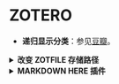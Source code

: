 # ZOTERO

- **递归显示分类**：参见[豆瓣](https://www.douban.com/group/topic/29374494/)。

<details>
<summary><b>改变 ZOTFILE 存储路径</b></summary>
<p>

假设搬动了名为 papers 的文件夹，再改 ZOTFILE 设置的路径，文件仍然找不到。这是因为路径和文件是绑定的，而不随设置改变而改变。

正确姿势：

- 不要删除原 papers 文件夹，不要删移任何文件。
- 改 ZOTFILE 设置路径。
- 然后在库中全选 entry，用 ZOTFILE rename，文件会自动迁移至新指定文件夹。

该方法还可以用来清理重名或错误命名的文件。

</p>
</details>

<details>
<summary><b>MARKDOWN HERE 插件</b></summary>
<p>

注：非常不好用，经常崩溃，而且无法在 MARKDOWN 基础上编辑，必须转回文本重新编辑。不推荐。

安装参考这篇[博客](https://www.cnblogs.com/Jay-CFD/p/10968876.html)。

使用：先编辑笔记，然后 `ctrl + s` 保存笔记，最后 `ctrl + alt + m` 转换为 MARKDOWN。

</p>
</details>
